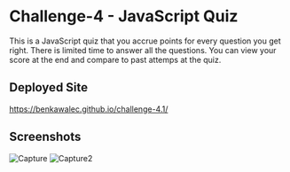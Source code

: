 # Challenge-4 - JavaScript Quiz
This is a JavaScript quiz that you accrue points for every question you get right. There is limited time to answer all the questions. You can view your score at the end and compare to past attemps at the quiz.

## Deployed Site
https://benkawalec.github.io/challenge-4.1/
## Screenshots

![Capture](https://user-images.githubusercontent.com/103340843/197312541-5b832365-3f18-47b4-a690-4edd0068a185.PNG)
![Capture2](https://user-images.githubusercontent.com/103340843/197312550-732b3267-0880-4b3c-8cb7-73a57805cd13.PNG)
